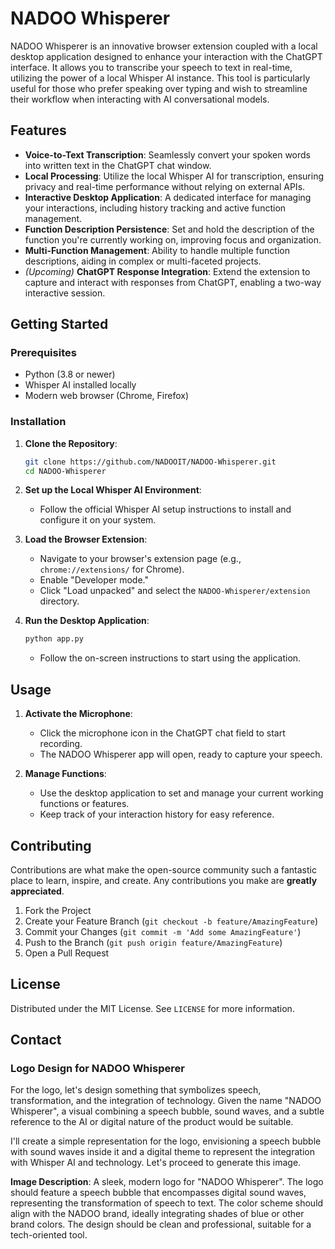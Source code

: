 # NADOO Whisperer

NADOO Whisperer is an innovative browser extension coupled with a local desktop application designed to enhance your interaction with the ChatGPT interface. It allows you to transcribe your speech to text in real-time, utilizing the power of a local Whisper AI instance. This tool is particularly useful for those who prefer speaking over typing and wish to streamline their workflow when interacting with AI conversational models.

## Features

- **Voice-to-Text Transcription**: Seamlessly convert your spoken words into written text in the ChatGPT chat window.
- **Local Processing**: Utilize the local Whisper AI for transcription, ensuring privacy and real-time performance without relying on external APIs.
- **Interactive Desktop Application**: A dedicated interface for managing your interactions, including history tracking and active function management.
- **Function Description Persistence**: Set and hold the description of the function you're currently working on, improving focus and organization.
- **Multi-Function Management**: Ability to handle multiple function descriptions, aiding in complex or multi-faceted projects.
- *(Upcoming)* **ChatGPT Response Integration**: Extend the extension to capture and interact with responses from ChatGPT, enabling a two-way interactive session.

## Getting Started

### Prerequisites

- Python (3.8 or newer)
- Whisper AI installed locally
- Modern web browser (Chrome, Firefox)

### Installation

1. **Clone the Repository**:
   ```sh
   git clone https://github.com/NADOOIT/NADOO-Whisperer.git
   cd NADOO-Whisperer
   ```

2. **Set up the Local Whisper AI Environment**:
   - Follow the official Whisper AI setup instructions to install and configure it on your system.

3. **Load the Browser Extension**:
   - Navigate to your browser's extension page (e.g., `chrome://extensions/` for Chrome).
   - Enable "Developer mode."
   - Click "Load unpacked" and select the `NADOO-Whisperer/extension` directory.

4. **Run the Desktop Application**:
   ```sh
   python app.py
   ```
   - Follow the on-screen instructions to start using the application.

## Usage

1. **Activate the Microphone**:
   - Click the microphone icon in the ChatGPT chat field to start recording.
   - The NADOO Whisperer app will open, ready to capture your speech.

2. **Manage Functions**:
   - Use the desktop application to set and manage your current working functions or features.
   - Keep track of your interaction history for easy reference.

## Contributing

Contributions are what make the open-source community such a fantastic place to learn, inspire, and create. Any contributions you make are **greatly appreciated**.

1. Fork the Project
2. Create your Feature Branch (`git checkout -b feature/AmazingFeature`)
3. Commit your Changes (`git commit -m 'Add some AmazingFeature'`)
4. Push to the Branch (`git push origin feature/AmazingFeature`)
5. Open a Pull Request

## License

Distributed under the MIT License. See `LICENSE` for more information.

## Contact

### Logo Design for NADOO Whisperer

For the logo, let's design something that symbolizes speech, transformation, and the integration of technology. Given the name "NADOO Whisperer", a visual combining a speech bubble, sound waves, and a subtle reference to the AI or digital nature of the product would be suitable.

I'll create a simple representation for the logo, envisioning a speech bubble with sound waves inside it and a digital theme to represent the integration with Whisper AI and technology. Let's proceed to generate this image. 

**Image Description**: A sleek, modern logo for "NADOO Whisperer". The logo should feature a speech bubble that encompasses digital sound waves, representing the transformation of speech to text. The color scheme should align with the NADOO brand, ideally integrating shades of blue or other brand colors. The design should be clean and professional, suitable for a tech-oriented tool.

